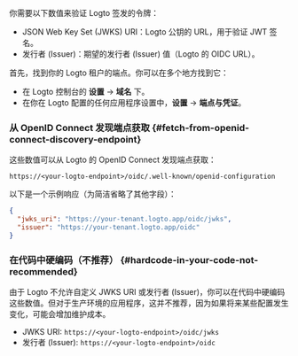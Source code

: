 你需要以下数值来验证 Logto 签发的令牌：

- JSON Web Key Set (JWKS) URI：Logto 公钥的 URL，用于验证 JWT 签名。
- 发行者 (Issuer)：期望的发行者 (Issuer) 值（Logto 的 OIDC URL）。

首先，找到你的 Logto 租户的端点。你可以在多个地方找到它：

- 在 Logto 控制台的 **设置** → **域名** 下。
- 在你在 Logto 配置的任何应用程序设置中，**设置** → **端点与凭证**。

### 从 OpenID Connect 发现端点获取 \{#fetch-from-openid-connect-discovery-endpoint}

这些数值可以从 Logto 的 OpenID Connect 发现端点获取：

```
https://<your-logto-endpoint>/oidc/.well-known/openid-configuration
```

以下是一个示例响应（为简洁省略了其他字段）：

```json
{
  "jwks_uri": "https://your-tenant.logto.app/oidc/jwks",
  "issuer": "https://your-tenant.logto.app/oidc"
}
```

### 在代码中硬编码（不推荐） \{#hardcode-in-your-code-not-recommended}

由于 Logto 不允许自定义 JWKS URI 或发行者 (Issuer)，你可以在代码中硬编码这些数值。但对于生产环境的应用程序，这并不推荐，因为如果将来某些配置发生变化，可能会增加维护成本。

- JWKS URI: `https://<your-logto-endpoint>/oidc/jwks`
- 发行者 (Issuer): `https://<your-logto-endpoint>/oidc`

